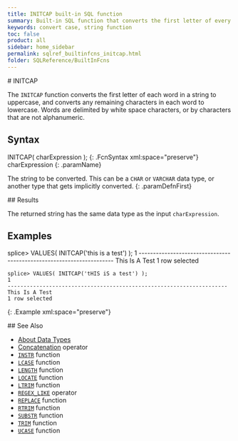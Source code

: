 ```yaml
---
title: INITCAP built-in SQL function
summary: Built-in SQL function that converts the first letter of every word to uppercase, and all remaining characters in the word to lowercase. 
keywords: convert case, string function
toc: false
product: all
sidebar: home_sidebar
permalink: sqlref_builtinfcns_initcap.html
folder: SQLReference/BuiltInFcns
---
```

<section>
<div class="TopicContent" data-swiftype-index="true" markdown="1">
# INITCAP

The `INITCAP` function converts the first letter of each word in a
string to uppercase, and converts any remaining characters in each word
to lowercase. Words are delimited by white space characters, or by
characters that are not alphanumeric.

## Syntax

<div class="fcnWrapperWide" markdown="1">
    INITCAP( charExpression );
{: .FcnSyntax xml:space="preserve"}

</div>
<div class="paramList" markdown="1">
charExpression
{: .paramName}

The string to be converted. This can be a `CHAR` or `VARCHAR` data type,
or another type that gets implicitly converted.
{: .paramDefnFirst}

</div>
## Results

The returned string has the same data type as the input
`charExpression`.

## Examples

<div class="preWrapper" markdown="1">
    splice> VALUES( INITCAP('this is a test') );
    1
    ---------------------------------------------------------------------
    This Is A Test
    1 row selected
    
    splice> VALUES( INITCAP('tHIS iS a test') );
    1
    ---------------------------------------------------------------------
    This Is A Test
    1 row selected
{: .Example xml:space="preserve"}

</div>
## See Also

* [About Data Types](sqlref_datatypes_numerictypes.html)
* [Concatenation](sqlref_builtinfcns_concat.html) operator
* [`INSTR`](sqlref_builtinfcns_instr.html) function
* [`LCASE`](sqlref_builtinfcns_lcase.html) function
* [`LENGTH`](sqlref_builtinfcns_length.html) function
* [`LOCATE`](sqlref_builtinfcns_locate.html) function
* [`LTRIM`](sqlref_builtinfcns_ltrim.html) function
* [`REGEX_LIKE`](sqlref_builtinfcns_regexplike.html) operator
* [`REPLACE`](sqlref_builtinfcns_replace.html) function
* [`RTRIM`](sqlref_builtinfcns_rtrim.html) function
* [`SUBSTR`](sqlref_builtinfcns_substr.html) function
* [`TRIM`](sqlref_builtinfcns_trim.html) function
* [`UCASE`](sqlref_builtinfcns_ucase.html) function

</div>
</section>

